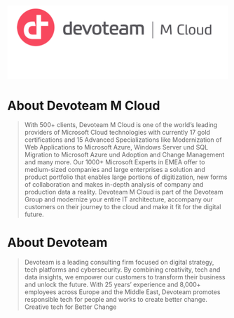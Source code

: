 ![Logo](.assets/devoteam_rgb_mcloud-2.png)

# About Devoteam M Cloud

>With 500+ clients, Devoteam M Cloud is one of the world’s leading providers of Microsoft Cloud technologies with currently 17 gold certifications and 15 Advanced Specializations like Modernization of Web Applications to Microsoft Azure, Windows Server und SQL Migration to Microsoft Azure und Adoption and Change Management and many more. Our 1000+ Microsoft Experts in EMEA offer to medium-sized companies and large enterprises a solution and product portfolio that enables large portions of digitization, new forms of collaboration and makes in-depth analysis of company and production data a reality. Devoteam M Cloud is part of the Devoteam Group and modernize your entire IT architecture, accompany our customers on their journey to the cloud and make it fit for the digital future.

# About Devoteam
> Devoteam is a leading consulting firm focused on digital strategy, tech platforms and cybersecurity.
By combining creativity, tech and data insights, we empower our customers to transform their business and unlock the future.
With 25 years’ experience and 8,000+ employees across Europe and the Middle East, Devoteam promotes responsible tech for people and works to create better change.
Creative tech for Better Change

